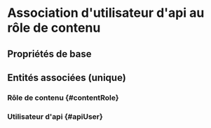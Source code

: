 # Association d'utilisateur d'api au rôle de contenu



## Propriétés de base



## Entités associées (unique)

### Rôle de contenu {#contentRole}
        

### Utilisateur d'api {#apiUser}
        





<!--- THIS FILE IS GENERATED PLEASE DO NOT EDIT IT DIRECTLY --->
